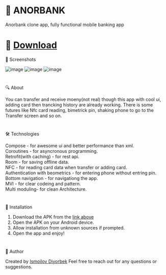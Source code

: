 # 🌟 ANORBANK
Anorbank clone app, fully functional mobile banking app
#
# 📲 [Download](https://github.com/Theultimatecreator/Anorbank/releases/download/v1.0/app-debug.apk)



📸 Screenshots                         

![image](https://github.com/user-attachments/assets/e97c6487-38c2-4718-8eb7-4c61cf931311)
![image](https://github.com/user-attachments/assets/1fabef6a-9534-4308-aec1-e367b81af793)
![image](https://github.com/user-attachments/assets/ab1a56ed-ab26-4363-a086-f9e54a678b05)

#

🔍 About               

You can transfer and receive moeny(not real) though this app with cool ui, adding card then trancking history are already working. There is some futures like Nfc card reading, bimetrick pin, shaking phone to go to the Transfer screen and so on.

#

🛠️ Technologies   

Compose - for awesome ui and better performance than xml.                                               
Coroutines - for asyncronous programming.                                                
Retrofit(with caching) - for rest api.                                                      
Room - for saving offline data.                                                                                         
NFC - for reading card data when transfer or adding card.                                                                         
Authentication with beometrics - for entering phone without entring pin.                                                      
Bottom navigation - for navigationg the app.                                                                                 
MVI - for clear codeing and pattern.                                                                                               
Multi moduling- for clean Architecture.                                                                                                      

#

💾 Installation

1. Download the APK from the [link above](https://github.com/Theultimatecreator/Anorbank/releases/download/v1.0/app-debug.apk)
2. Open the APK on your Android device.                                                                  
3. Allow installation from unknown sources if prompted.                                          
4. Open the app and enjoy!                                                                          

#

👤 Author

Created by [Ismoilov Diyorbek](https://t.me/MrGladiator)
Feel free to reach out for any questions or suggestions.
